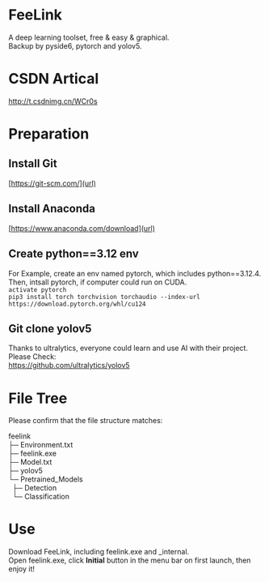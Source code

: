 # FeeLink

A deep learning toolset, free &amp; easy &amp; graphical.<br/>
Backup by pyside6, pytorch and yolov5.<br/>



# CSDN Artical
http://t.csdnimg.cn/WCr0s<br/>

# Preparation

## Install Git
[https://git-scm.com/](url)<br/>
## Install Anaconda
[https://www.anaconda.com/download](url)<br/>
## Create python==3.12 env
For Example, create an env named pytorch, which includes python==3.12.4.<br/>
Then, intsall pytorch, if computer could run on CUDA.<br/>
`activate pytorch`<br/>
`pip3 install torch torchvision torchaudio --index-url https://download.pytorch.org/whl/cu124`<br/>
## Git clone yolov5
Thanks to ultralytics, everyone could learn and use AI with their project. Please Check:<br/>
[https://github.com/ultralytics/yolov5 ](url)<br/>


# File Tree
Please confirm that the file structure matches:<br/>

feelink<br/>
├─ Environment.txt<br/>
├─ feelink.exe<br/>
├─ Model.txt<br/>
├─ yolov5<br/>
└─ Pretrained_Models<br/>
&nbsp; ├─ Detection<br/> 
&nbsp; └─ Classification<br/>  


# Use<br/>
Download FeeLink, including feelink.exe and _internal.<br/>
Open feelink.exe, click **Initial** button in the menu bar on first launch, then enjoy it!<br/>
